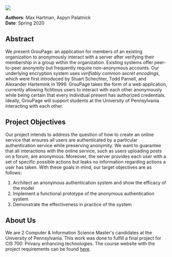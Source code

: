 ![](https://i.imgur.com/yMJVreL.png)

__Authors__: Max Hartman, Aspyn Palatnick  
__Date__: Spring 2020

## Abstract
We present GrouPage: an application for members of an existing organization to anonymously interact with a server after verifying their membership in a group within the organization. Existing systems offer peer-to-peer anonymity but frequently require non-anonymous accounts. Our underlying encryption system uses *verifiably common secret encodings*, which were first introduced by Stuart Schechter, Todd Parnell, and Alexander Hartemink in 1999. GrouPage takes the form of a web application, currently allowing fictitious users to interact with each other anonymously while being certain that every individual present has authorized credentials. Ideally, GrouPage will support students at the University of Pennsylvania interacting with each other.

## Project Objectives
Our project intends to address the question of how to create an online service that ensures all users are authenticated by a particular authentication service while preserving anonymity. We want to guarantee that all interactions with the online service, such as users uploading posts on a forum, are anonymous. Moreover, the server provides each user with a set of specific possible actions but leaks no information regarding actions a user has taken. With these goals in mind, our target objectives are as follows:
1. Architect an anonymous authentication system and show the efficacy of the model
2. Implement a functional prototype of the anonymous authentication system
3. Demonstrate the effectiveness in practice of the system

## About Us
We are 2 Computer & Information Science Master's candidates at the University of Pennsylvania. This work was done to fulfill a final project for CIS 700: Privacy enhancing technologies. The course website with the project requirements can be found [here](https://www.cis.upenn.edu/~sga001/classes/cis700s20/).
